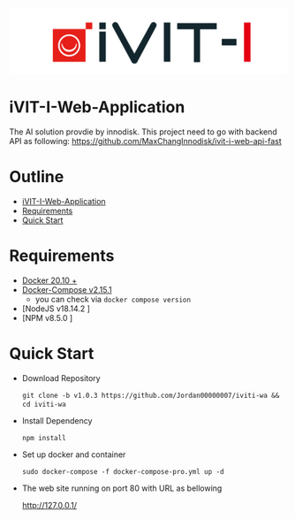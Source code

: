 ![COVER](./assets/images/iVIT-I-Logo-B.png)

# iVIT-I-Web-Application
The AI solution provdie by innodisk.
This project need to go with backend API as following:
https://github.com/MaxChangInnodisk/ivit-i-web-api-fast

# Outline
- [iVIT-I-Web-Application](#ivit-i-web-application)
- [Requirements](#requirements)
- [Quick Start](#quick-start)


# Requirements
* [Docker 20.10 + ](https://docs.docker.com/engine/install/ubuntu/)
* [Docker-Compose v2.15.1 ](https://docs.docker.com/compose/install/linux/#install-using-the-repository)
    * you can check via `docker compose version`
* [NodeJS v18.14.2 ]
* [NPM v8.5.0 ]


# Quick Start
* Download Repository

    ```
    git clone -b v1.0.3 https://github.com/Jordan00000007/iviti-wa && cd iviti-wa
    ```

* Install Dependency

    ```
    npm install
    ```

* Set up docker and container

    ```
    sudo docker-compose -f docker-compose-pro.yml up -d
    ```
* The web site running on port 80 with URL as bellowing

    http://127.0.0.1/



